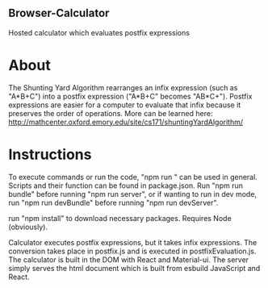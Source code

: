## Browser-Calculator
Hosted calculator which evaluates postfix expressions  

# About  
The Shunting Yard Algorithm rearranges an infix expression (such as "A\*B+C") into a postfix expression ("A\*B+C" becomes "AB\*C+"). Postfix expressions are easier for a computer to evaluate that infix because it preserves the order of operations. More can be learned here: http://mathcenter.oxford.emory.edu/site/cs171/shuntingYardAlgorithm/
  
# Instructions  
To execute commands or run the code, "npm run <execution>" can be used in general. Scripts and their function can be found in package.json. Run "npm run bundle" before running "npm run server", or if wanting to run in dev mode, run "npm run devBundle" before running "npm run devServer".
  
run "npm install" to download necessary packages. Requires Node (obviously).  
  
Calculator executes postfix expressions, but it takes infix expressions. The conversion takes place in postfix.js and is executed in postfixEvaluation.js. The calculator is built in the DOM with React and Material-ui. The server simply serves the html document which is built from esbuild JavaScript and React.  
